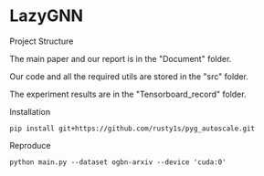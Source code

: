 # LazyGNN

Project Structure

The main paper and our report is in the "Document" folder.

Our code and all the required utils are stored in the "src" folder.

The experiment results are in the "Tensorboard_record" folder.

Installation
```
pip install git+https://github.com/rusty1s/pyg_autoscale.git
```

Reproduce
```
python main.py --dataset ogbn-arxiv --device 'cuda:0'
```

